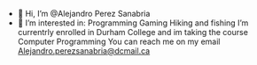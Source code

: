 - 👋 Hi, I’m @Alejandro Perez Sanabria
- 👀 I’m interested in:
Programming
Gaming
Hiking
and fishing
I’m currentrly enrolled in Durham College and im taking the course Computer Programming
You can reach me on my email Alejandro.perezsanabria@dcmail.ca

<!---
AlejandroPerezS/AlejandroPerezS is a ✨ special ✨ repository because its `README.md` (this file) appears on your GitHub profile.
You can click the Preview link to take a look at your changes.
--->
